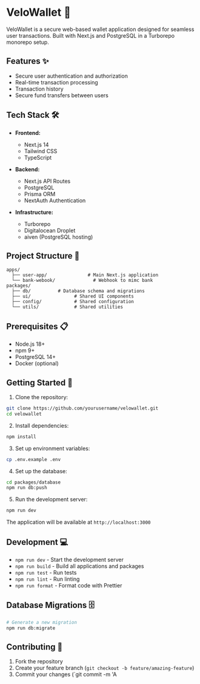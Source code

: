# VeloWallet 🚀

VeloWallet is a secure web-based wallet application designed for seamless user transactions. Built with Next.js and PostgreSQL in a Turborepo monorepo setup.

## Features ✨

- Secure user authentication and authorization
- Real-time transaction processing
- Transaction history 
- Secure fund transfers between users

## Tech Stack 🛠

- **Frontend:**
  - Next.js 14 
  - Tailwind CSS
  - TypeScript

- **Backend:**
  - Next.js API Routes
  - PostgreSQL
  - Prisma ORM
  - NextAuth Authentication

- **Infrastructure:**
  - Turborepo
  - Digitalocean Droplet
  - aiven (PostgreSQL hosting)

## Project Structure 📁

```
apps/
  ├── user-app/               # Main Next.js application
  └── bank-webook/              # Webhook to mimc bank
packages/
  ├── db/          # Database schema and migrations
  ├── ui/                # Shared UI components
  ├── config/            # Shared configuration
  └── utils/             # Shared utilities
```

## Prerequisites 📋

- Node.js 18+
- npm 9+
- PostgreSQL 14+
- Docker (optional)

## Getting Started 🚀

1. Clone the repository:
```bash
git clone https://github.com/yourusername/velowallet.git
cd velowallet
```

2. Install dependencies:
```bash
npm install
```

3. Set up environment variables:
```bash
cp .env.example .env
```

4. Set up the database:
```bash
cd packages/database
npm run db:push
```

5. Run the development server:
```bash
npm run dev
```

The application will be available at `http://localhost:3000`

## Development 💻

- `npm run dev` - Start the development server
- `npm run build` - Build all applications and packages
- `npm run test` - Run tests
- `npm run lint` - Run linting
- `npm run format` - Format code with Prettier

## Database Migrations 🗄

```bash
# Generate a new migration
npm run db:migrate

```


## Contributing 🤝

1. Fork the repository
2. Create your feature branch (`git checkout -b feature/amazing-feature`)
3. Commit your changes (`git commit -m 'A
